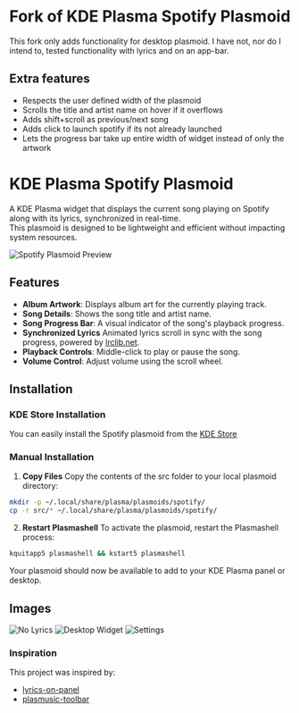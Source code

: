 # Fork of KDE Plasma Spotify Plasmoid

This fork only adds functionality for desktop plasmoid. I have not, nor do I intend to, tested functionality with lyrics and on an app-bar.

## Extra features
- Respects the user defined width of the plasmoid
- Scrolls the title and artist name on hover if it overflows
- Adds shift+scroll as previous/next song
- Adds click to launch spotify if its not already launched
- Lets the progress bar take up entire width of widget instead of only the artwork


# KDE Plasma Spotify Plasmoid

A KDE Plasma widget that displays the current song playing on Spotify along with its lyrics, synchronized in real-time.<br>
This plasmoid is designed to be lightweight and efficient without impacting system resources.

![Spotify Plasmoid Preview](.github/assets/preview.gif)

## Features

- **Album Artwork**: Displays album art for the currently playing track.
- **Song Details**: Shows the song title and artist name.
- **Song Progress Bar**: A visual indicator of the song's playback progress.
- **Synchronized Lyrics** Animated lyrics scroll in sync with the song progress, powered
  by [lrclib.net](https://lrclib.net).
- **Playback Controls**: Middle-click to play or pause the song.
- **Volume Control**: Adjust volume using the scroll wheel.

## Installation
### KDE Store Installation
You can easily install the Spotify plasmoid from the [KDE Store](https://store.kde.org/p/2265660)

### Manual Installation
1. **Copy Files**
   Copy the contents of the src folder to your local plasmoid directory:

```bash
mkdir -p ~/.local/share/plasma/plasmoids/spotify/
cp -r src/* ~/.local/share/plasma/plasmoids/spotify/
```

2. **Restart Plasmashell**
   To activate the plasmoid, restart the Plasmashell process:

```bash
kquitapp5 plasmashell && kstart5 plasmashell
```

Your plasmoid should now be available to add to your KDE Plasma panel or desktop.

## Images
![No Lyrics](.github/assets/no_lyrics.png)
![Desktop Widget](.github/assets/desktop.png)
![Settings](.github/assets/settings.png)

### Inspiration

This project was inspired by:

- [lyrics-on-panel](https://github.com/KangweiZhu/lyrics-on-panel)
- [plasmusic-toolbar](https://github.com/ccatterina/plasmusic-toolbar)